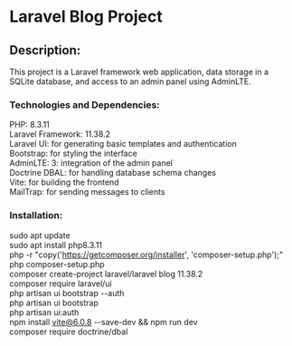 # Laravel Blog Project

## Description:
This project is a Laravel framework web application, data storage in a SQLite database, and access to an admin panel using AdminLTE.

### Technologies and Dependencies:
PHP: 8.3.11  
Laravel Framework: 11.38.2  
Laravel UI: for generating basic templates and authentication  
Bootstrap: for styling the interface  
AdminLTE: 3: integration of the admin panel  
Doctrine DBAL: for handling database schema changes  
Vite: for building the frontend  
MailTrap: for sending messages to clients

### Installation:
sudo apt update  
sudo apt install php8.3.11  
php -r "copy('https://getcomposer.org/installer', 'composer-setup.php');"  
php composer-setup.php  
composer create-project laravel/laravel blog  11.38.2  
composer require laravel/ui  
php artisan ui bootstrap --auth  
php artisan ui bootstrap  
php artisan ui:auth  
npm install vite@6.0.8 --save-dev && npm run dev  
composer require doctrine/dbal  

